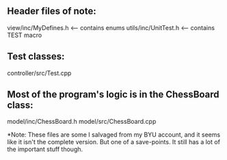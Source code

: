 Header files of note:
---------------------
view/inc/MyDefines.h   <-- contains enums
utils/inc/UnitTest.h   <-- contains TEST macro


Test classes:
-------------
controller/src/Test.cpp


Most of the program's logic is in the ChessBoard class:
-------------------------------------------------------
model/inc/ChessBoard.h
model/src/ChessBoard.cpp



*Note: These files are some I salvaged from my BYU account, and it seems like it isn't the complete version. 
But one of a save-points. It still has a lot of the important stuff though.
